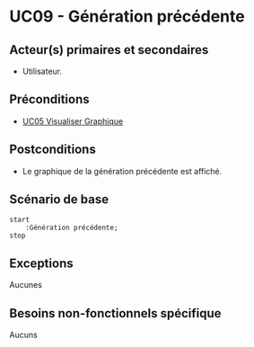 # UC09 - Génération précédente

## Acteur(s) primaires et secondaires

* Utilisateur.

## Préconditions

* [UC05 Visualiser Graphique](UC05.md)

## Postconditions

* Le graphique de la génération précédente est affiché.

## Scénario de base

```plantuml
start
    :Génération précédente;
stop
```

## Exceptions

Aucunes

## Besoins non-fonctionnels spécifique

Aucuns
